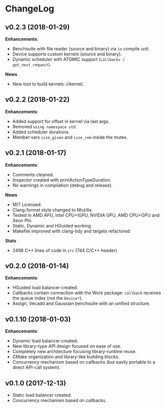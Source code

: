 # ChangeLog

## v0.2.3 (2018-01-29)

**Enhancements**:

- Benchsuite with file reader (source and binary) via `io` compile unit.
- Device supports custom kernels (source and binary).
- Dynamic scheduler with ATOMIC support (`callbacks / get_next_request`).

**News**

- New tool to build kernels: clkernel.

## v0.2.2 (2018-01-22)

**Enhancements**:

- Added support for offset in kernel via last args.
- Removed `using namespace std`.
- Added scheduler durations.
- Member vars `size_given` and `size_rem` inside the mutex.

## v0.2.1 (2018-01-17)

**Enhancements**:

- Comments cleaned.
- Inspector created with printActionTypeDuration.
- No warnings in compilation (debug and release).

**News**

- MIT Licensed.
- Clang-format style changed to Mozilla.
- Tested in AMD APU, Intel CPU+IGPU, NVIDIA GPU, AMD CPU+GPU and Xeon Phi.
- Static, Dynamic and HGuided working.
- Makefile improved with clang-tidy and targets refactored.

**Stats**

- 2498 C++ lines of code in `src` (744 C/C++ header)

## v0.2.0 (2018-01-14)

**Enhancements**:

- HGuided load balancer created.
- Callbacks contain connection with the Work package: `callback` receives the queue index (not the `Device*`).
- Assign, Vecadd and Gaussian benchsuite with an unified structure.

## v0.1.10 (2018-01-03)

**Enhancements**:

- Dynamic load balancer created.
- New library-type API design focused on ease of use.
- Completely new architecture focusing library-runtime reuse.
- CMake organization and library-like building blocks.
- Concurrency mechanism based on callbacks (but easily portable to a direct API-call system).

## v0.1.0 (2017-12-13)

- Static load balancer created.
- Concurrency mechanism based on callbacks.
